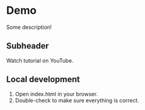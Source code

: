 # Demo

Some description!

## Subheader

Watch tutorial on YouTube.

## Local development

1. Open index.html in your browser.
2. Double-check to make sure everything is correct.